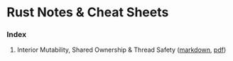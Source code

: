 # Rust Notes & Cheat Sheets

### Index
1) Interior Mutability, Shared Ownership & Thread Safety ([markdown](./interior_mut_shared_ownership_thread_safety/01_interior_mut_shared_ownership_thread_safety.md), [pdf](./interior_mut_shared_ownership_thread_safety/01_interior_mut_shared_ownership_thread_safety.pdf)) 